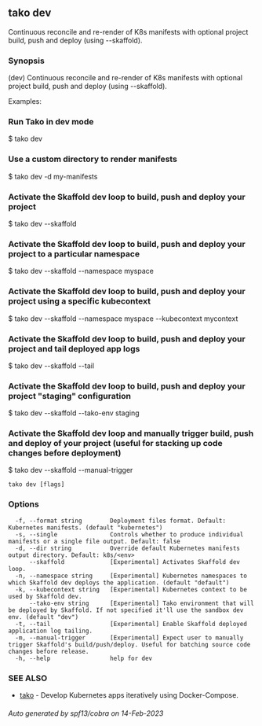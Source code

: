 ## tako dev

Continuous reconcile and re-render of K8s manifests with optional project build, push and deploy (using --skaffold).

### Synopsis

(dev) Continuous reconcile and re-render of K8s manifests with optional project build, push and deploy (using --skaffold).

Examples:

   ### Run Tako in dev mode
   $ tako dev

   ### Use a custom directory to render manifests
   $ tako dev -d my-manifests

   ### Activate the Skaffold dev loop to build, push and deploy your project
   $ tako dev --skaffold

   ### Activate the Skaffold dev loop to build, push and deploy your project to a particular namespace
   $ tako dev --skaffold --namespace myspace

   ### Activate the Skaffold dev loop to build, push and deploy your project using a specific kubecontext
   $ tako dev --skaffold --namespace myspace --kubecontext mycontext

   ### Activate the Skaffold dev loop to build, push and deploy your project and tail deployed app logs
   $ tako dev --skaffold --tail

   ### Activate the Skaffold dev loop to build, push and deploy your project "staging" configuration
   $ tako dev --skaffold --tako-env staging

   ### Activate the Skaffold dev loop and manually trigger build, push and deploy of your project (useful for stacking up code changes before deployment)
   $ tako dev --skaffold --manual-trigger


```
tako dev [flags]
```

### Options

```
  -f, --format string        Deployment files format. Default: Kubernetes manifests. (default "kubernetes")
  -s, --single               Controls whether to produce individual manifests or a single file output. Default: false
  -d, --dir string           Override default Kubernetes manifests output directory. Default: k8s/<env>
      --skaffold             [Experimental] Activates Skaffold dev loop.
  -n, --namespace string     [Experimental] Kubernetes namespaces to which Skaffold dev deploys the application. (default "default")
  -k, --kubecontext string   [Experimental] Kubernetes context to be used by Skaffold dev.
      --tako-env string      [Experimental] Tako environment that will be deployed by Skaffold. If not specified it'll use the sandbox dev env. (default "dev")
  -t, --tail                 [Experimental] Enable Skaffold deployed application log tailing.
  -m, --manual-trigger       [Experimental] Expect user to manually trigger Skaffold's build/push/deploy. Useful for batching source code changes before release.
  -h, --help                 help for dev
```

### SEE ALSO

* [tako](tako.md)	 - Develop Kubernetes apps iteratively using Docker-Compose.

###### Auto generated by spf13/cobra on 14-Feb-2023
